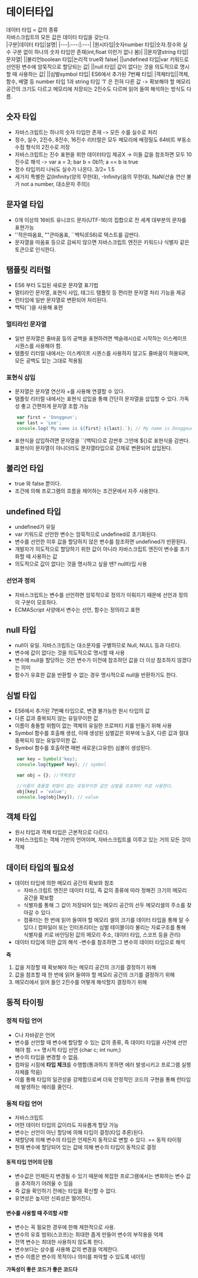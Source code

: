 # 데이터타입
데이터 타입 = 값의 종류  
자바스크립트의 모든 값은 데이터 타입을 갖는다.  
|구분|데이터 타입|설명|
|---|:---:|:---|
|원시타입|숫자number 타입|숫자.정수와 실수 구분 없이 하나의 숫자 타입만 존재(int,float 이런거 없나 봄)|
||문자열string 타입|문자열|
||불리언boolean 타입|논리적 true와 false|
||undefined 타입|var 키워드로 선언된 변수에 암묵적으로 할당되는 값|
||null 타입| 값이 없다는 것을 의도적으로 명시할 때 사용하는 값|
||심벌symbol 타입| ES6에서 추가된 7번째 타입|
|객체타입||객체, 함수, 배열 등
number 타입 1과 string 타입 '1' 은 전혀 다른 값 -> 확보해야 할 메모리 공간의 크기도 다르고 메모리에 저장되는 2진수도 다르며 읽어 들여 해석하는 방식도 다름.  

## 숫자 타입
- 자바스크립트는 하나의 숫자 타입만 존재 -> 모든 수를 실수로 처리
- 정수, 실수, 2진수, 8진수, 16진수 리터럴은 모두 메모리에 배정밀도 64비트 부동소수점 형식의 2진수로 저장
- 자바스크립트는 진수 표현을 위한 데이터타입 제공X -> 이들 값을 참조하면 모두 10진수로 해석 -> var a = 3; bar b = 0b11; a == b is true  
- 정수 타입끼리 나눠도 실수가 나온다. 3/2= 1.5
- 세가지 특별한 값(Infinity(양의 무한대), -Infinity(음의 무한대), NaN(산술 연산 불가 not a number, 대소문자 주의))

## 문자열 타입
- 0개 이상의 16비트 유니코드 문자(UTF-16)의 집합으로 전 세계 대부분의 문자를 표현가능
- ''작은따옴표, ""큰따옴표, ``백틱(ES6)로 텍스트를 감싼다.
- 문자열을 따옴표 등으로 감싸지 않으면 자바스크립트 엔진은 키워드나 식별자 같은 토큰으로 인식한다.

## 탬플릿 리터럴
- ES6 부터 도입된 새로운 문자열 표기법
- 멀티라인 문자열, 표현식 사입, 태그드 탬플릿 등 편리한 문자열 처리 기능을 제공
- 런타임에 일반 문자열로 변환되어 처리된다.
- 백틱(``)을 사용해 표현

### 멀티라인 문자열
- 일반 문자열은 줄바꿈 등의 공백을 표현하려면 백슬래시(\)로 시작하는 이스케이프 시퀀스를 사용해야 함.
- 탬플릿 리터럴 내에서는 이스케이프 시퀀스를 사용하지 않고도 줄바꿈이 허용되며, 모든 공백도 있는 그대로 적용됨

### 표현식 삽입
- 문자열은 문자열 연산자 +를 사용해 연결할 수 있다. 
- 탬플릿 리터럴 내에서는 표현식 삽입을 통해 간단히 문자열을 삽입할 수 있다. 가독성 좋고 간편하게 문자열 조합 가능

```javascript
    var first = 'Donggeun';
    var last = 'Lee';
    console.log(`My name is ${first} ${last}.`); // My name is Donggeun Lee.
```

- 표현식을 삽입하려면 문자열을 ``(백틱)으로 감싼후 그안에 ${}로 표현식을 감싼다. 표현식이 문자열이 아니더라도 문자열타입으로 강제로 변환되어 삽입된다.

## 불리언 타입
- true 와 false 뿐이다.
- 조건에 의해 프로그램의 흐름을 제어하는 조건문에서 자주 사용한다.

## undefined 타입
- undefined가 유일
- var 키워드로 선언한 변수는 암묵적으로 undefined로 초기화된다.
- 변수를 선언한 이후 값을 할당하지 않은 변수를 참조하면 undefined가 반환된다.
- 개발자가 의도적으로 할당하기 위한 값이 아니라 자바스크립트 엔진이 변수를 초기화할 때 사용하는 값
- 의도적으로 값이 없다는 것을 명시하고 싶을 땐? null타입 사용

### 선언과 정의
- 자바스크립트는 변수를 선언하면 암묵적으로 정의가 이뤄지기 때문에 선언과 정의의 구분이 모호하다.
- ECMAScript 사양에서 변수는 선언, 함수는 정의라고 표현

## null 타입
- null이 유일. 자바스크립트는 대소문자를 구별하므로 Null, NULL 등과 다르다.
- 변수에 값이 없다는 것을 의도적으로 명시할 때 사용
- 변수에 null을 할당하는 것은 변수가 이전에 참조하던 값을 더 이상 참조하지 않겠다는 의미
- 함수가 유효한 값을 반환할 수 없는 경우 명시적으로 null을 반환하기도 한다.

## 심벌 타입
- ES6에서 추가된 7번째 타입으로, 변경 불가능한 원시 타입의 값
- 다른 값과 중복되지 않는 유일무이한 값
- 이름이 충돌할 위험이 없는 객체의 유일한 프로퍼티 키를 만들기 위해 사용
- Symbol 함수를 호출해 생성, 이때 생성된 심벌값은 외부에 노출X, 다른 값과 절대 중복되지 않는 유일무이한 값.
- Symbol 함수를 호출하면 매번 새로운(고유한) 심볼이 생성된다.

```javascript
    var key = Symbol('key);
    console.log(typeof key); // symbol

    var obj = {}; //객체생성

    //이름이 충돌할 위험이 없는 유일무이한 값인 심벌을 프로퍼티 키로 사용한다.
    obj[key] = 'value';
    console.log(obj[key]); // value
```

## 객체 타입
- 원시 타입과 객체 타입은 근본적으로 다르다.
- 자바스크립트는 객체 기반의 언어이며, 자바스크립트를 이루고 있는 거의 모든 것이 객체

## 데이터 타입의 필요성

- 데이터 타입에 의한 메모리 공간의 확보와 참조
    - 자바스크립트 엔진은 데이터 타입, 즉 값의 종류에 따라 정해진 크기의 메모리 공간을 확보함
    - 식별자를 통해 그 값이 저장되어 있는 메모리 공간의 선두 메모리셀의 주소를 찾아갈 수 있다.
    - 컴퓨터는 한 번에 읽어 들여야 할 메모리 셀의 크기를 데이터 타입을 통해 알 수 있다.( 컴파일러 또는 인터프리터는 심벌 테이블이라 불리는 자료구조를 통해 식별자를 키로 바인딩된 값의 메모리 주소, 데이터 타입, 스코프 등을 관리)
- 데이터 타입에 의한 값의 해석
    -변수를 참조하면 그 변수의 데이터 타입으로 해석

**즉**
1. 값을 저장할 때 확보해야 하는 메모리 공간의 크기를 결정하기 위해
1. 값을 참조할 때 한 번에 읽어 들여야 할 메모리 공간의 크기를 결정하기 위해
1. 메모리에서 읽어 들인 2진수를 어떻게 해석할지 결정하기 위해

## 동적 타이핑

### 정적 타입 언어
- C나 자바같은 언어
- 변수를 선언할 때 변수에 할당할 수 있는 값의 종류, 즉 데이터 타입을 사전에 선언해야 함. == 명시적 타입 선언 (char c; int num;)
- 변수의 타입을 변경할 수 없음.
- 컴파일 시점에 **타입 체크**를 수행함(통과하지 못하면 에러 발생시키고 프로그램 실행자체를 막음)
- 이를 통해 타입의 일관성을 강제함으로써 더욱 안정적인 코드의 구현을 통해 런타임에 발생하는 에러를 줄인다.

### 동적 타입 언어
- 자바스크립트
- 어떤 데이터 타입의 값이라도 자유롭게 할당 가능
- 변수는 선언이 아닌 할당에 의해 타입이 결정(타입 추론)된다. 
- 재할당에 의해 변수의 타입은 언제든지 동적으로 변할 수 있다. == 동적 타이핑
- 현재 변수에 할당되어 있는 값에 의해 변수의 타입이 동적으로 결정

#### 동적 타입 언어의 단점
- 변수값은 언제든지 변경될 수 있기 때문에 복잡한 프로그램에서는 변화하는 변수 값을 추적하기 어려울 수 있음
- 즉 값을 확인하기 전에는 타입을 확신할 수 없다.
- 유연성은 높지만 신뢰성은 떨어진다.
#### 변수를 사용할 때 주의할 사항
- 변수는 꼭 필요한 경우에 한해 제한적으로 사용.
- 변수의 유효 범위(스코프)는 최대한 좁게 만들어 변수의 부작용을 억제
- 전역 변수는 최대한 사용하지 않도록 한다.
- 변수보다는 상수를 사용해 값의 변경을 억제한다.
- 변수 이름은 변수의 목적이나 의미를 파악할 수 있도록 네이밍

**가독성이 좋은 코드가 좋은 코드다**
